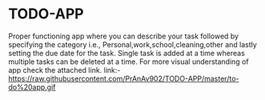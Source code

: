 # TODO-APP
Proper functioning app where you can describe your task followed by specifying the category i.e., Personal,work,school,cleaning,other and lastly setting the due date for the task. Single task is added at a time whereas multiple tasks can be deleted at a time. 
For more visual understanding of app check the attached link.
link:- https://raw.githubusercontent.com/PrAnAv902/TODO-APP/master/to-do%20app.gif
